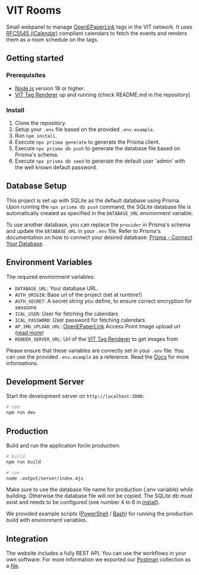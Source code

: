 # VIT Rooms

Small webpanel to manage [OpenEPaperLink](https://github.com/OpenEPaperLink/OpenEPaperLink) tags in the VIT network. It uses [RFC5545 (iCalendar)](https://www.rfc-editor.org/rfc/rfc5545) compliant calendars to fetch the events and renders them as a room schedule on the tags. 

## Getting started

### Prerequisites
- [Node.js](https://nodejs.org/) version 18 or higher.
- [VIT Tag Renderer](https://github.com/Renegade1912/vit-tag-renderer) up and running (check README.md in the repository)

### Install

1. Clone the repository.
2. Setup your `.env` file based on the provided `.env.example`.
3. Run `npm install`.
4. Execute `npx prisma generate` to generate the Prisma client.
5. Execute `npx prisma db push` to generate the database file based on Prisma's schema.
6. Execute `npx prisma db seed` to generate the default user 'admin' with the well known default password.

## Database Setup

This project is set up with SQLite as the default database using Prisma. Upon running the `npx prisma db push` command, the SQLite database file is automatically created as specified in the `DATABASE_URL` environment variable.

To use another database, you can replace the `provider` in Prisma's schema and update the `DATABASE_URL` in your `.env` file. Refer to Prisma's documentation on how to connect your desired database: [Prisma - Connect Your Database](https://www.prisma.io/docs/getting-started/setup-prisma/start-from-scratch/relational-databases/connect-your-database-typescript-postgresql).

## Environment Variables

The required environment variables:

- `DATABASE_URL`: Your database URL.
- `AUTH_ORIGIN`: Base url of the project (set at *runtime*!)
- `AUTH_SECRET`: A secret string you define, to ensure correct encryption for sessions
- `ICAL_USER`: User for fetching the calendars
- `ICAL_PASSWORD`: User password for fetching calendars
- `AP_IMG_UPLOAD_URL`: [OpenEPaperLink](https://github.com/OpenEPaperLink/OpenEPaperLink) Access Point Image upload url ([read more](https://github.com/OpenEPaperLink/OpenEPaperLink/wiki/Image-upload))
- `RENDER_SERVER_URL`: Url of the [VIT Tag Renderer](https://github.com/Renegade1912/vit-tag-renderer) to get images from

Please ensure that these variables are correctly set in your `.env` file. You can use the provided `.env.example` as a reference. Read the [Docs](https://nuxt.com/docs/guide/directory-structure/env) for more informations.

## Development Server

Start the development server on `http://localhost:3000`:

```bash
# npm
npm run dev
```

## Production

Build and run the application for/in production:

```bash
# build
npm run build

# run 
node .output/server/index.mjs
```

Make sure to use the database file name for production (.env variable) while building. Otherwise the database file will not be copied. The SQLite db must exist and needs to be configured (see number 4 to 6 in [install](#install)).

We provided example scripts ([PowerShell](run.production.ps1) / [Bash](run.production.sh)) for running the production build with environment variables.

## Integration
The website includes a fully REST API. You can use the workflows in your own software. For more information we exported our [Postman](https://www.postman.com/) collection as a [file](/VIT-Rooms.postman_collection.json). 